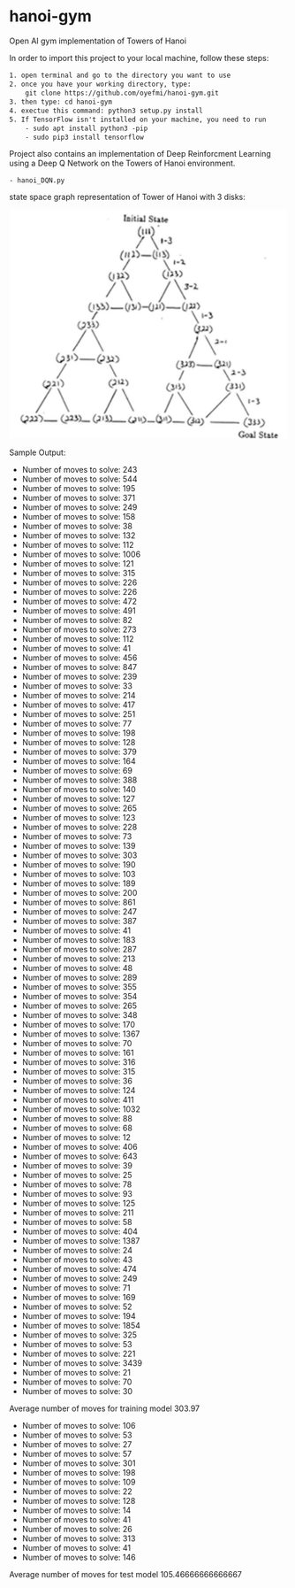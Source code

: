 # hanoi-gym
Open AI gym implementation of Towers of Hanoi

In order to import this project to your local machine, follow these steps:

	1. open terminal and go to the directory you want to use
	2. once you have your working directory, type: 
		git clone https://github.com/oyefmi/hanoi-gym.git
	3. then type: cd hanoi-gym
	4. exectue this command: python3 setup.py install
	5. If TensorFlow isn't installed on your machine, you need to run 
	    - sudo apt install python3 -pip
	    - sudo pip3 install tensorflow

Project also contains an implementation of Deep Reinforcment Learning using a Deep Q Network on the Towers of Hanoi environment.

	- hanoi_DQN.py

state space graph representation of Tower of Hanoi with 3 disks:

![alt text](https://github.com/oyefmi/hanoi-gym/blob/master/ToH_stategraph.png)

Sample Output:

 - Number of moves to solve: 243
 - Number of moves to solve: 544
 - Number of moves to solve: 195 
 - Number of moves to solve: 371
 - Number of moves to solve: 249 
 - Number of moves to solve: 158 
 - Number of moves to solve: 38 
 - Number of moves to solve: 132 
 - Number of moves to solve: 112 
 - Number of moves to solve: 1006 
 - Number of moves to solve: 121 
 - Number of moves to solve: 315 
 - Number of moves to solve: 226 
 - Number of moves to solve: 226 
 - Number of moves to solve: 472 
 - Number of moves to solve: 491
 - Number of moves to solve: 82
 - Number of moves to solve: 273
 - Number of moves to solve: 112
 - Number of moves to solve: 41
 - Number of moves to solve: 456
 - Number of moves to solve: 847
 - Number of moves to solve: 239
 - Number of moves to solve: 33
 - Number of moves to solve: 214
 - Number of moves to solve: 417
 - Number of moves to solve: 251
 - Number of moves to solve: 77
 - Number of moves to solve: 198
 - Number of moves to solve: 128
 - Number of moves to solve: 379
 - Number of moves to solve: 164
 - Number of moves to solve: 69
 - Number of moves to solve: 388
 - Number of moves to solve: 140
 - Number of moves to solve: 127
 - Number of moves to solve: 265
 - Number of moves to solve: 123
 - Number of moves to solve: 228
 - Number of moves to solve: 73
 - Number of moves to solve: 139
 - Number of moves to solve: 303
 - Number of moves to solve: 190
 - Number of moves to solve: 103
 - Number of moves to solve: 189
 - Number of moves to solve: 200
 - Number of moves to solve: 861
 - Number of moves to solve: 247
 - Number of moves to solve: 387
 - Number of moves to solve: 41
 - Number of moves to solve: 183
 - Number of moves to solve: 287
 - Number of moves to solve: 213
 - Number of moves to solve: 48
 - Number of moves to solve: 289
 - Number of moves to solve: 355
 - Number of moves to solve: 354
 - Number of moves to solve: 265
 - Number of moves to solve: 348
 - Number of moves to solve: 170
 - Number of moves to solve: 1367
 - Number of moves to solve: 70
 - Number of moves to solve: 161
 - Number of moves to solve: 316
 - Number of moves to solve: 315
 - Number of moves to solve: 36
 - Number of moves to solve: 124
 - Number of moves to solve: 411
 - Number of moves to solve: 1032
 - Number of moves to solve: 88
 - Number of moves to solve: 68
 - Number of moves to solve: 12
 - Number of moves to solve: 406
 - Number of moves to solve: 643
 - Number of moves to solve: 39
 - Number of moves to solve: 25
 - Number of moves to solve: 78
 - Number of moves to solve: 93
 - Number of moves to solve: 125
 - Number of moves to solve: 211
 - Number of moves to solve: 58
 - Number of moves to solve: 404
 - Number of moves to solve: 1387
 - Number of moves to solve: 24
 - Number of moves to solve: 43
 - Number of moves to solve: 474
 - Number of moves to solve: 249
 - Number of moves to solve: 71
 - Number of moves to solve: 169
 - Number of moves to solve: 52
 - Number of moves to solve: 194
 - Number of moves to solve: 1854
 - Number of moves to solve: 325
 - Number of moves to solve: 53
 - Number of moves to solve: 221
 - Number of moves to solve: 3439
 - Number of moves to solve: 21
 - Number of moves to solve: 70
 - Number of moves to solve: 30

Average number of moves for training model 303.97


 - Number of moves to solve: 106
 - Number of moves to solve: 53
 - Number of moves to solve: 27
 - Number of moves to solve: 57
 - Number of moves to solve: 301
 - Number of moves to solve: 198
 - Number of moves to solve: 109
 - Number of moves to solve: 22
 - Number of moves to solve: 128
 - Number of moves to solve: 14
 - Number of moves to solve: 41
 - Number of moves to solve: 26
 - Number of moves to solve: 313
 - Number of moves to solve: 41
 - Number of moves to solve: 146

Average number of moves for test model 105.46666666666667
